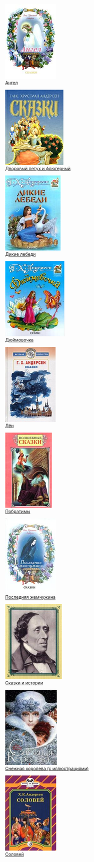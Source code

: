 ![](Ангел.jpg)  
[Ангел](Ангел.md)

![](Дворовый%20петух%20и%20флюгерный.jpg)  
[Дворовый петух и флюгерный](Дворовый%20петух%20и%20флюгерный.md)

![](Дикие%20лебеди.jpg)  
[Дикие лебеди](Дикие%20лебеди.md)

![](Дюймовочка.jpg)  
[Дюймовочка](Дюймовочка.md)

![](Лён.jpg)  
[Лён](Лён.md)

![](Побратимы.jpg)  
[Побратимы](Побратимы.md)

![](Последняя%20жемчужина.jpg)  
[Последняя жемчужина](Последняя%20жемчужина.md)

![](Сказки%20и%20истории.jpg)  
[Сказки и истории](Сказки%20и%20истории.md)

![](Снежная%20королева%20(с%20иллюстрациями).jpg)  
[Снежная королева (с иллюстрациями)](Снежная%20королева%20(с%20иллюстрациями).md)

![](Соловей.jpg)  
[Соловей](Соловей.md)
